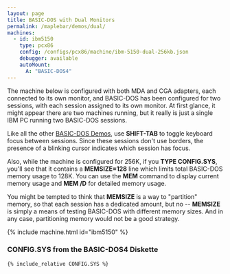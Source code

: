 ```yaml
---
layout: page
title: BASIC-DOS with Dual Monitors
permalink: /maplebar/demos/dual/
machines:
  - id: ibm5150
    type: pcx86
    config: /configs/pcx86/machine/ibm-5150-dual-256kb.json
    debugger: available
    autoMount:
      A: "BASIC-DOS4"
---
```


The machine below is configured with both MDA and CGA adapters, each
connected to its own monitor, and BASIC-DOS has been configured for two
sessions, with each session assigned to its own monitor.  At first glance,
it might appear there are two machines running, but it really is just a
single IBM PC running two BASIC-DOS sessions.

Like all the other [BASIC-DOS Demos](../), use **SHIFT-TAB** to toggle
keyboard focus between sessions.  Since these sessions don't use borders,
the presence of a blinking cursor indicates which session has focus.

Also, while the machine is configured for 256K, if you **TYPE CONFIG.SYS**,
you'll see that it contains a **MEMSIZE=128** line which limits total BASIC-DOS
memory usage to 128K.  You can use the **MEM** command to display current
memory usage and **MEM /D** for detailed memory usage.

You might be tempted to think that **MEMSIZE** is a way to "partition" memory,
so that each session has a dedicated amount, but no -- **MEMSIZE** is simply
a means of testing BASIC-DOS with different memory sizes.  And in any case,
partitioning memory would not be a good strategy.

{% include machine.html id="ibm5150" %}

### **CONFIG.SYS** from the BASIC-DOS4 Diskette

```
{% include_relative CONFIG.SYS %}
```
